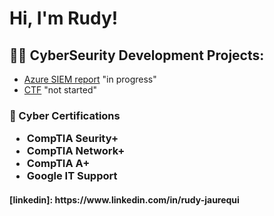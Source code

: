 <h1>Hi, I'm Rudy! 
  
<h2>👨‍💻 CyberSeurity Development Projects:</h2>

- [Azure SIEM report](https://github.com/RudyJaurequi/AzureSIEMReport) "in progress"
- [CTF](https://github.com/RudyJaurequi/LABURL) "not started"

<h3> 📃 Cyber Certifications 

  - CompTIA Seurity+
  - CompTIA Network+
  - CompTIA A+
  - Google IT Support

<h4>[linkedin]: https://www.linkedin.com/in/rudy-jaurequi

<!--
**RudyJaurequi** is a ✨ _special_ ✨ repository because its `README.md` (this file) appears on your GitHub profile.

Here are some ideas to get you started:

- 🔭 I’m currently working on ...
- 🌱 I’m currently learning ...
- 👯 I’m looking to collaborate on ...
- 🤔 I’m looking for help with ...
- 💬 Ask me about ...
- 📫 How to reach me: ...
- 😄 Pronouns: ...
- ⚡ Fun fact: ...
-->
